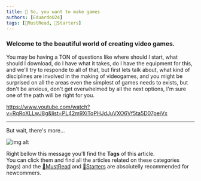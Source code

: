 ```yaml
---
title: 🚸 So, you want to make games
authors: [EduardoU24]
tags: [📖MustRead, 🌱Starters]
---
```




### Welcome to the beautiful world of creating video games.

You may be having a TON of questions like where should I start, what should I download, do I have what it takes, do I have the equipment for this, and we'll try to responde to all of that, but first lets talk about, what kind of disciplines are involved in the making of videogames, and you might be surprised on all the areas even the simplest of games needs to exists, but don't be anxious, don't get overwhelmed by all the next options, I'm sure one of the path will be right for you.

https://www.youtube.com/watch?v=RqRoXLLwJ8g&list=PL42m9XiTqPHJdJuVXO6Vf5ta5D07peiVx

---

But wait, there's more...

![img alt](/img/itsdangeroustogoalone.jpg)

Right bellow this message you'll find the **Tags** of this article. <br />
You can click them and find all the articles related on these categories (tags) and the [📖MustRead](/docs/tags/📖-must-read) and [🌱Starters](/docs/tags/🌱-starters) are absolutelly recommended for newcommers.